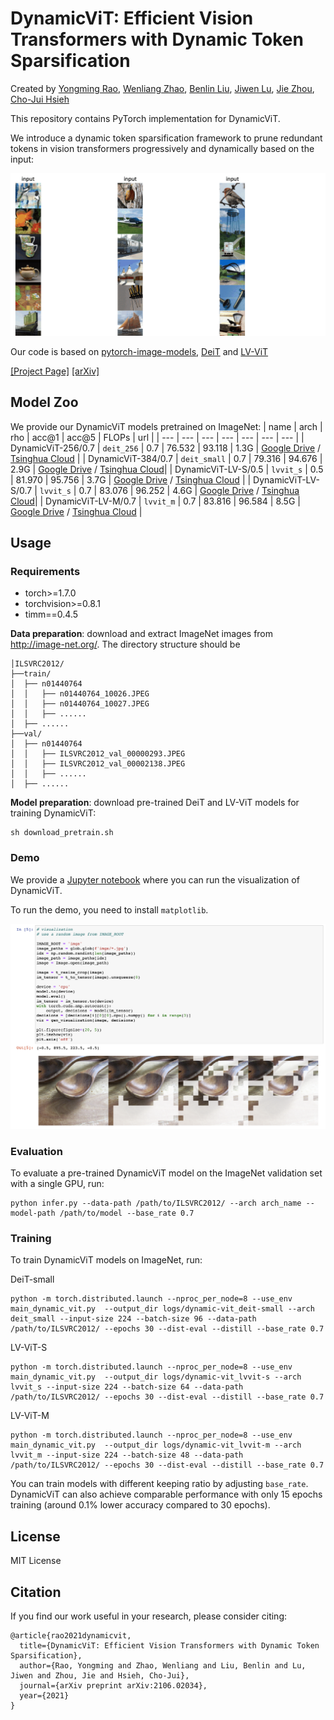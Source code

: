 # DynamicViT: Efficient Vision Transformers with Dynamic Token Sparsification

Created by [Yongming Rao](https://raoyongming.github.io/), [Wenliang Zhao](https://thu-jw.github.io/), [Benlin Liu](https://liubl1217.github.io/), [Jiwen Lu](https://scholar.google.com/citations?user=TN8uDQoAAAAJ&hl=en&authuser=1), [Jie Zhou](https://scholar.google.com/citations?user=6a79aPwAAAAJ&hl=en&authuser=1), [Cho-Jui Hsieh](http://web.cs.ucla.edu/~chohsieh/)

This repository contains PyTorch implementation for DynamicViT.

We introduce a dynamic token sparsification framework to prune redundant tokens in vision transformers progressively and dynamically based on the input:

![intro](figs/intro.gif)

Our code is based on [pytorch-image-models](https://github.com/rwightman/pytorch-image-models), [DeiT](https://github.com/facebookresearch/deit) and [LV-ViT](https://github.com/zihangJiang/TokenLabeling)

[[Project Page]](https://dynamicvit.ivg-research.xyz/) [[arXiv]](https://arxiv.org/abs/2106.02034)

## Model Zoo

We provide our DynamicViT models pretrained on ImageNet:
| name | arch | rho | acc@1 | acc@5 | FLOPs | url |
| --- | --- | --- | --- | --- | --- | --- |
| DynamicViT-256/0.7 | ```deit_256``` | 0.7 | 76.532 | 93.118 | 1.3G | [Google Drive](https://drive.google.com/file/d/1fpdTNRZtGOW25UwOadj1iUdjqmu88WkO/view?usp=sharing) / [Tsinghua Cloud](https://cloud.tsinghua.edu.cn/f/ebda4114758f44d78bc0/?dl=1) |
| DynamicViT-384/0.7 | ```deit_small``` | 0.7 | 79.316 | 94.676 | 2.9G | [Google Drive](https://drive.google.com/file/d/1H5kHHagdqo4emk9CgjfA7DA62XJr8Yc1/view?usp=sharing) / [Tsinghua Cloud](https://cloud.tsinghua.edu.cn/f/58461f395c8f4829be85/?dl=1)|
| DynamicViT-LV-S/0.5 | ```lvvit_s``` | 0.5 | 81.970 | 95.756 | 3.7G | [Google Drive](https://drive.google.com/file/d/1kPe3MhtYHNdG7natrU20xcAqodO6-Z58/view?usp=sharing) / [Tsinghua Cloud](https://cloud.tsinghua.edu.cn/f/9d62a51e6fbb45c38a31/?dl=1) |
| DynamicViT-LV-S/0.7 | ```lvvit_s``` | 0.7 | 83.076 | 96.252 | 4.6G | [Google Drive](https://drive.google.com/file/d/1dNloEsuEiTi592SdM_ELC36kOJ7aaF-3/view?usp=sharing) / [Tsinghua Cloud](https://cloud.tsinghua.edu.cn/f/abe3e31af253476ea628/?dl=1)|
| DynamicViT-LV-M/0.7 | ```lvvit_m``` | 0.7 | 83.816 | 96.584 | 8.5G | [Google Drive](https://drive.google.com/file/d/1dNab1B5ZOTVNpnpO6H1TsXKFM8BAlA3I/view?usp=sharing) / [Tsinghua Cloud](https://cloud.tsinghua.edu.cn/f/5a1c519a39214fa6bc67/?dl=1) |

## Usage

### Requirements

- torch>=1.7.0
- torchvision>=0.8.1
- timm==0.4.5

**Data preparation**: download and extract ImageNet images from http://image-net.org/. The directory structure should be

```
│ILSVRC2012/
├──train/
│  ├── n01440764
│  │   ├── n01440764_10026.JPEG
│  │   ├── n01440764_10027.JPEG
│  │   ├── ......
│  ├── ......
├──val/
│  ├── n01440764
│  │   ├── ILSVRC2012_val_00000293.JPEG
│  │   ├── ILSVRC2012_val_00002138.JPEG
│  │   ├── ......
│  ├── ......
```

**Model preparation**: download pre-trained DeiT and LV-ViT models for training DynamicViT:
```
sh download_pretrain.sh
```

### Demo

We provide a [Jupyter notebook](https://github.com/raoyongming/DynamicViT/blob/master/viz_example.ipynb) where you can run the visualization of DynamicViT.

To run the demo, you need to install ```matplotlib```.

![demo](figs/demo.png)

### Evaluation

To evaluate a pre-trained DynamicViT model on the ImageNet validation set with a single GPU, run:

```
python infer.py --data-path /path/to/ILSVRC2012/ --arch arch_name --model-path /path/to/model --base_rate 0.7 
```


### Training

To train DynamicViT models on ImageNet, run:

DeiT-small
```
python -m torch.distributed.launch --nproc_per_node=8 --use_env main_dynamic_vit.py  --output_dir logs/dynamic-vit_deit-small --arch deit_small --input-size 224 --batch-size 96 --data-path /path/to/ILSVRC2012/ --epochs 30 --dist-eval --distill --base_rate 0.7
```

LV-ViT-S
```
python -m torch.distributed.launch --nproc_per_node=8 --use_env main_dynamic_vit.py  --output_dir logs/dynamic-vit_lvvit-s --arch lvvit_s --input-size 224 --batch-size 64 --data-path /path/to/ILSVRC2012/ --epochs 30 --dist-eval --distill --base_rate 0.7
```

LV-ViT-M
```
python -m torch.distributed.launch --nproc_per_node=8 --use_env main_dynamic_vit.py  --output_dir logs/dynamic-vit_lvvit-m --arch lvvit_m --input-size 224 --batch-size 48 --data-path /path/to/ILSVRC2012/ --epochs 30 --dist-eval --distill --base_rate 0.7
```

You can train models with different keeping ratio by adjusting ```base_rate```. DynamicViT can also achieve comparable performance with only 15 epochs training (around 0.1% lower accuracy compared to 30 epochs). 

## License
MIT License

## Citation
If you find our work useful in your research, please consider citing:
```
@article{rao2021dynamicvit,
  title={DynamicViT: Efficient Vision Transformers with Dynamic Token Sparsification},
  author={Rao, Yongming and Zhao, Wenliang and Liu, Benlin and Lu, Jiwen and Zhou, Jie and Hsieh, Cho-Jui},
  journal={arXiv preprint arXiv:2106.02034},
  year={2021}
}
```
